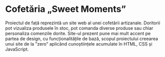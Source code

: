 # Cofetăria „Sweet Moments”
Proiectul de față reprezintă un site web al unei cofetării artizanale. Doritorii pot vizualiza produsele în stoc, pot comanda diverse produse sau chiar personaliza comenzile dorite. Site-ul prezent pune mai mult accent pe partea de design, cu funcționalitățile de bază, scopul proiectului creearea unui site de la ”zero” aplicând cunoștiințele acumulate în HTML, CSS și JavaScript.
